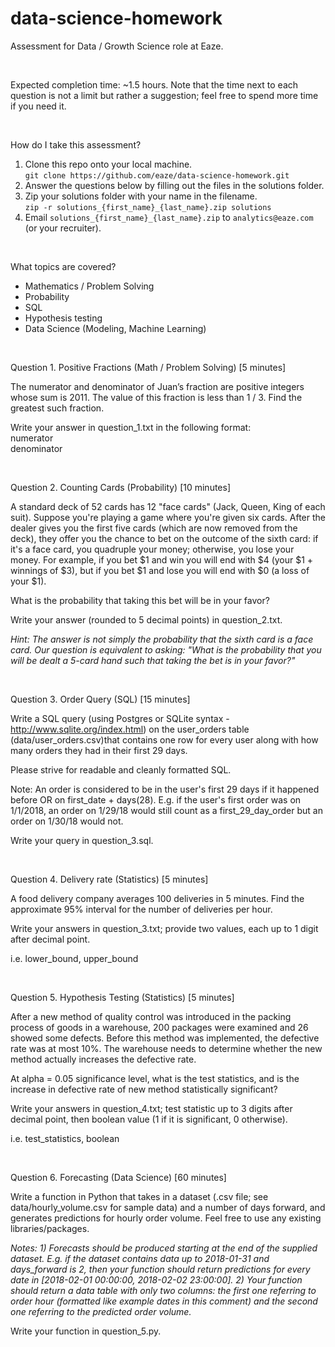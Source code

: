 # data-science-homework

Assessment for Data / Growth Science role at Eaze.

<br />

Expected completion time: ~1.5 hours. Note that the time next to each question is not a limit but rather a suggestion; feel free to spend more time if you need it.

<br />

How do I take this assessment?
  1. Clone this repo onto your local machine.  
      ```git clone https://github.com/eaze/data-science-homework.git```
  2. Answer the questions below by filling out the files in the solutions folder.  
  3. Zip your solutions folder with your name in the filename.  
      ```zip -r solutions_{first_name}_{last_name}.zip solutions```  
  4. Email ```solutions_{first_name}_{last_name}.zip``` to ```analytics@eaze.com``` (or your recruiter).
      
<br />

What topics are covered?
  - Mathematics / Problem Solving
  - Probability
  - SQL
  - Hypothesis testing
  - Data Science (Modeling, Machine Learning)

<br />

Question 1. Positive Fractions (Math / Problem Solving) [5 minutes]

The numerator and denominator of Juan’s fraction are positive integers whose 
sum is 2011. The value of this fraction is less than 1 / 3. Find the greatest
such fraction.

Write your answer in question_1.txt in the following format:  
numerator  
denominator

<br />

Question 2. Counting Cards (Probability) [10 minutes]

A standard deck of 52 cards has 12 "face cards" (Jack, Queen, King of each suit).
Suppose you're playing a game where you're given six cards. After the dealer gives
you the first five cards (which are now removed from the deck), they offer
you the chance to bet on the outcome of the sixth card: if it's a face card, you 
quadruple your money; otherwise, you lose your money. For example, if you bet $1 and 
win you will end with $4 (your $1 + winnings of $3), but if you bet $1 and lose you
will end with $0 (a loss of your $1).

What is the probability that taking this bet will be in your favor?

Write your answer (rounded to 5 decimal points) in question_2.txt.

*Hint: The answer is not simply the probability that the sixth card is a face card. Our question is equivalent to asking: "What is the probability that you will be dealt a 5-card hand such that taking the bet is in your favor?"*

<br />

Question 3. Order Query (SQL) [15 minutes]

Write a SQL query (using Postgres or SQLite syntax - http://www.sqlite.org/index.html) on the user_orders table (data/user_orders.csv)that contains one row for every user along with how many orders they had in their first 29 days.

Please strive for readable and cleanly formatted SQL.

Note: An order is considered to be in the user's first 29 days if it happened before OR on first_date + days(28). E.g. if the user's first order was on 1/1/2018, an order on 1/29/18 would still count as a first_29_day_order but an order on 1/30/18 would not.

Write your query in question_3.sql.

<br />

Question 4. Delivery rate (Statistics) [5 minutes]

A food delivery company averages 100 deliveries in 5 minutes. Find the approximate 95% interval for the number of deliveries per hour. 

Write your answers in question_3.txt; provide two values, each up to 1 digit after decimal point. 

i.e. lower_bound, upper_bound

<br />

Question 5. Hypothesis Testing (Statistics) [5 minutes]

After a new method of quality control was introduced in the packing process of goods in a warehouse,
200 packages were examined and 26 showed some defects. Before this method was implemented,
the defective rate was at most 10%. The warehouse needs to determine whether the new method actually increases the defective rate.

At alpha = 0.05 significance level, what is the test statistics, and is the increase in defective rate of new method statistically significant? 

Write your answers in question_4.txt; test statistic up to 3 digits after decimal point, then boolean value (1 if it is significant, 0 otherwise).

i.e. test_statistics, boolean

<br />

Question 6. Forecasting (Data Science) [60 minutes]

Write a function in Python that takes in a dataset (.csv file; see data/hourly_volume.csv for sample data)
and a number of days forward, and generates predictions for hourly
order volume. Feel free to use any existing libraries/packages.

*Notes: 1) Forecasts should be produced starting at the end of the supplied dataset. E.g. if the dataset contains data up to 2018-01-31 and days_forward is 2, then your function should return predictions for every date in [2018-02-01 00:00:00, 2018-02-02 23:00:00]. 2) Your function should return a data table with only two columns: the first one referring to order hour (formatted like example dates in this comment) and the second one referring to the predicted order volume.*

Write your function in question_5.py.

<br />

<br />

